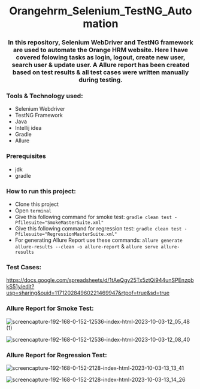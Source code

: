 # <div align=center> Orangehrm_Selenium_TestNG_Automation </div>

### <div align=center> In this repository, Selenium WebDriver and TestNG framework are used to automate the Orange HRM website. Here I have covered folowing tasks as login, logout, create new user, search user & update user. A Allure report has been created based on test results & all test cases were written manually during testing.

### Tools & Technology used:
- Selenium Webdriver
- TestNG Framework
- Java
- Intellij idea
- Gradle
- Allure


### Prerequisites
- jdk
- gradle


### How to run this project:
- Clone this project
- Open ```terminal```
- Give this following command for smoke test: ```gradle clean test -Pfilesuite="SmokeMasterSuite.xml"```
- Give this following command for regression test: ```gradle clean test -Pfilesuite="RegressionMasterSuite.xml"```  
- For generating Allure Report use these commands: ```allure generate allure-results --clean -o allure-report``` & ```allure serve allure-results```

### Test Cases:

https://docs.google.com/spreadsheets/d/1tAeQgy25Tx5ztQi944unSPEnzpbkS51y/edit?usp=sharing&ouid=117120284960221469947&rtpof=true&sd=true

### Allure Report for Smoke Test:

![screencapture-192-168-0-152-12536-index-html-2023-10-03-12_05_48 (1)](https://github.com/Shaishab10/Orangehrm_Selenium_TestNG_Automation/assets/54171379/3ddeb329-31fa-4e92-89d6-b5132c065fcc)

![screencapture-192-168-0-152-12536-index-html-2023-10-03-12_08_40](https://github.com/Shaishab10/Orangehrm_Selenium_TestNG_Automation/assets/54171379/6812a5e0-7b22-4262-8868-383be78b3d52)


### Allure Report for Regression Test:
![screencapture-192-168-0-152-2128-index-html-2023-10-03-13_13_41](https://github.com/Shaishab10/Orangehrm_Selenium_TestNG_Automation/assets/54171379/abf59e73-f95b-498a-b70a-791d4f0dddef)

![screencapture-192-168-0-152-2128-index-html-2023-10-03-13_14_26](https://github.com/Shaishab10/Orangehrm_Selenium_TestNG_Automation/assets/54171379/a48dca77-0cf4-466c-9780-4656258eeadc)
